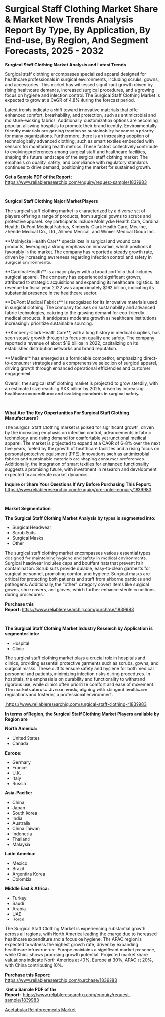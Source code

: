<p><h1>Surgical Staff Clothing Market Share & Market New Trends Analysis Report By Type, By Application, By End-use, By Region, And Segment Forecasts, 2025 - 2032</h1></p><p><strong>Surgical Staff Clothing Market Analysis and Latest Trends</strong></p>
<p><p>Surgical staff clothing encompasses specialized apparel designed for healthcare professionals in surgical environments, including scrubs, gowns, and accessories. This market has witnessed significant growth driven by rising healthcare demands, increased surgical procedures, and a growing focus on hygiene and infection control. The Surgical Staff Clothing Market is expected to grow at a CAGR of 4.8% during the forecast period. </p><p>Latest trends indicate a shift toward innovative materials that offer enhanced comfort, breathability, and protection, such as antimicrobial and moisture-wicking fabrics. Additionally, customization options are becoming popular, allowing hospitals to promote their brand identity. Environmentally friendly materials are gaining traction as sustainability becomes a priority for many organizations. Furthermore, there is an increasing adoption of technologically advanced clothing, such as smart textiles embedded with sensors for monitoring health metrics. These factors collectively contribute to evolving preferences among surgical staff and healthcare facilities, shaping the future landscape of the surgical staff clothing market. The emphasis on quality, safety, and compliance with regulatory standards continues to drive demand, positioning the market for sustained growth.</p></p>
<p><strong>Get a Sample PDF of the Report:&nbsp;</strong> <a href="https://www.reliableresearchiq.com/enquiry/request-sample/1839983?utm_campaign=2811&utm_medium=2&utm_source=Github&utm_content=ia&utm_term=05032025&utm_id=surgical-staff-clothing">https://www.reliableresearchiq.com/enquiry/request-sample/1839983</a></p>
<p>&nbsp;</p>
<p><strong>Surgical Staff Clothing Major Market Players</strong></p>
<p><p>The surgical staff clothing market is characterized by a diverse set of players offering a range of products, from surgical gowns to scrubs and protective apparel. Key participants include Molnlycke Health Care, Cardinal Health, DuPont Medical Fabrics, Kimberly-Clark Health Care, Medline, Zhende Medical Co., Ltd., Allmed Medical, and Winner Medical Group Inc.</p><p>**Molnlycke Health Care** specializes in surgical and wound care products, leveraging a strong emphasis on innovation, which positions it favorably in the market. The company has reported a steady growth rate, driven by increasing awareness regarding infection control and safety in surgical environments.</p><p>**Cardinal Health** is a major player with a broad portfolio that includes surgical apparel. The company has experienced significant growth, attributed to strategic acquisitions and expanding its healthcare logistics. Its revenue for fiscal year 2022 was approximately $162 billion, indicating its substantial presence in the healthcare sector.</p><p>**DuPont Medical Fabrics** is recognized for its innovative materials used in surgical clothing. The company focuses on sustainability and advanced fabric technologies, catering to the growing demand for eco-friendly medical products. It anticipates moderate growth as healthcare institutions increasingly prioritize sustainable sourcing.</p><p>**Kimberly-Clark Health Care**, with a long history in medical supplies, has seen steady growth through its focus on quality and safety. The company reported a revenue of about $19 billion in 2022, capitalizing on its established distribution networks and brand reputation.</p><p>**Medline** has emerged as a formidable competitor, emphasizing direct-to-consumer strategies and a comprehensive selection of surgical apparel, driving growth through enhanced operational efficiencies and customer engagement.</p><p>Overall, the surgical staff clothing market is projected to grow steadily, with an estimated size reaching $XX billion by 2025, driven by increasing healthcare expenditures and evolving standards in surgical safety.</p></p>
<p>&nbsp;</p>
<p><strong>What Are The Key Opportunities For Surgical Staff Clothing Manufacturers?</strong></p>
<p><p>The Surgical Staff Clothing market is poised for significant growth, driven by the increasing emphasis on infection control, advancements in fabric technology, and rising demand for comfortable yet functional medical apparel. The market is projected to expand at a CAGR of 6-8% over the next five years, fueled by the growth of healthcare facilities and a rising focus on personal protective equipment (PPE). Innovations such as antimicrobial fabrics and sustainable materials are shaping consumer preferences. Additionally, the integration of smart textiles for enhanced functionality suggests a promising future, with investment in research and development expected to accelerate market dynamics.</p></p>
<p><strong>Inquire or Share Your Questions If Any Before Purchasing This Report:</strong> <a href="https://www.reliableresearchiq.com/enquiry/pre-order-enquiry/1839983?utm_campaign=2811&utm_medium=2&utm_source=Github&utm_content=ia&utm_term=05032025&utm_id=surgical-staff-clothing">https://www.reliableresearchiq.com/enquiry/pre-order-enquiry/1839983</a></p>
<p>&nbsp;</p>
<p><strong>Market Segmentation</strong></p>
<p><strong>The Surgical Staff Clothing Market Analysis by types is segmented into:</strong></p>
<p><ul><li>Surgical Headwear</li><li>Scrub Suits</li><li>Surgical Masks</li><li>Other</li></ul></p>
<p><p>The surgical staff clothing market encompasses various essential types designed for maintaining hygiene and safety in medical environments. Surgical headwear includes caps and bouffant hats that prevent hair contamination. Scrub suits provide durable, easy-to-clean garments for surgical personnel, promoting comfort and hygiene. Surgical masks are critical for protecting both patients and staff from airborne particles and pathogens. Additionally, the "other" category covers items like surgical gowns, shoe covers, and gloves, which further enhance sterile conditions during procedures.</p></p>
<p><strong>Purchase this Report:&nbsp;</strong><a href="https://www.reliableresearchiq.com/purchase/1839983?utm_campaign=2811&utm_medium=2&utm_source=Github&utm_content=ia&utm_term=05032025&utm_id=surgical-staff-clothing">https://www.reliableresearchiq.com/purchase/1839983</a></p>
<p>&nbsp;</p>
<p><strong>The Surgical Staff Clothing Market Industry Research by Application is segmented into:</strong></p>
<p><ul><li>Hospital</li><li>Clinic</li></ul></p>
<p><p>The surgical staff clothing market plays a crucial role in hospitals and clinics, providing essential protective garments such as scrubs, gowns, and surgical masks. These outfits ensure safety and hygiene for both medical personnel and patients, minimizing infection risks during procedures. In hospitals, the emphasis is on durability and functionality to withstand rigorous use, while clinics often prioritize comfort and ease of movement. The market caters to diverse needs, aligning with stringent healthcare regulations and fostering a professional environment.</p></p>
<p><a href="https://www.reliableresearchiq.com/surgical-staff-clothing-r1839983?utm_campaign=2811&utm_medium=2&utm_source=Github&utm_content=ia&utm_term=05032025&utm_id=surgical-staff-clothing">&nbsp;https://www.reliableresearchiq.com/surgical-staff-clothing-r1839983</a></p>
<p><strong>In terms of Region, the Surgical Staff Clothing Market Players available by Region are:</strong></p>
<p>
    <p> <strong> North America: </strong>
        <ul>
            <li>United States</li>
            <li>Canada</li>
        </ul>
        </p> 
    <p> <strong> Europe: </strong>
        <ul>
            <li>Germany</li>
            <li>France</li>
            <li>U.K.</li>
            <li>Italy</li>
            <li>Russia</li>
        </ul>
        </p> 
    <p> <strong> Asia-Pacific: </strong>
        <ul>
            <li>China</li>
            <li>Japan</li>
            <li>South Korea</li>
            <li>India</li>
            <li>Australia</li>
            <li>China Taiwan</li>
            <li>Indonesia</li>
            <li>Thailand</li>
            <li>Malaysia</li>
        </ul>
        </p> 
    <p> <strong> Latin America: </strong>
        <ul>
            <li>Mexico</li>
            <li>Brazil</li>
            <li>Argentina Korea</li>
            <li>Colombia</li>
        </ul>
        </p> 
    <p> <strong> Middle East & Africa: </strong>
        <ul>
            <li>Turkey</li>
            <li>Saudi</li>
            <li>Arabia</li>
            <li>UAE</li>
            <li>Korea</li>
        </ul>
    </p>
    </p>
<p><p>The Surgical Staff Clothing Market is experiencing substantial growth across all regions, with North America leading the charge due to increased healthcare expenditure and a focus on hygiene. The APAC region is expected to witness the highest growth rate, driven by expanding healthcare infrastructure. Europe maintains a significant market presence, while China shows promising growth potential. Projected market share valuations indicate North America at 40%, Europe at 30%, APAC at 20%, with China contributing 10%.</p></p>
<p><strong>Purchase this Report: </strong><a href="https://www.reliableresearchiq.com/purchase/1839983?utm_campaign=2811&utm_medium=2&utm_source=Github&utm_content=ia&utm_term=05032025&utm_id=surgical-staff-clothing">https://www.reliableresearchiq.com/purchase/1839983</a></p>
<p>&nbsp;<strong>Get a Sample PDF of the Report:&nbsp;&nbsp;</strong><a href="https://www.reliableresearchiq.com/enquiry/request-sample/1839983?utm_campaign=2811&utm_medium=2&utm_source=Github&utm_content=ia&utm_term=05032025&utm_id=surgical-staff-clothing">https://www.reliableresearchiq.com/enquiry/request-sample/1839983</a></p>
<p><strong></strong></p>
<p><p><a href="https://github.com/sefathlehki/Market-Research-Report-List-1/blob/main/acetabular-reinforcements-market.md?utm_campaign=2811&utm_medium=2&utm_source=Github&utm_content=ia&utm_term=05032025&utm_id=surgical-staff-clothing">Acetabular Reinforcements Market</a></p></p>